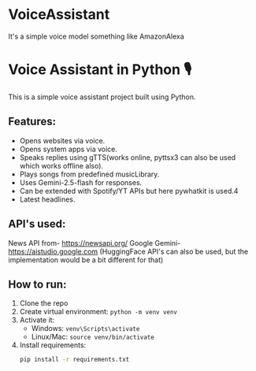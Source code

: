 # VoiceAssistant
It's a simple voice model something like AmazonAlexa

# Voice Assistant in Python 🎙️
This is a simple voice assistant project built using Python.

## Features:
- Opens websites via voice.
- Opens system apps via voice.
- Speaks replies using gTTS(works online, pyttsx3 can also be used which works offline also).
- Plays songs from predefined musicLibrary.
- Uses Gemini-2.5-flash for responses.
- Can be extended with Spotify/YT APIs but here pywhatkit is used.4
- Latest headlines.

## API's used:
News API from- https://newsapi.org/
Google Gemini- https://aistudio.google.com (HuggingFace API's can also be used, but the implementation would be a bit different for that)

## How to run:
1. Clone the repo
2. Create virtual environment: `python -m venv venv`
3. Activate it:
   - Windows: `venv\Scripts\activate`
   - Linux/Mac: `source venv/bin/activate`
4. Install requirements:
   ```bash
   pip install -r requirements.txt
